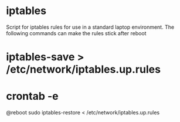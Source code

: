 # iptables
Script for iptables rules for use in a standard laptop environment.
The following commands can make the rules stick after reboot
# iptables-save > /etc/network/iptables.up.rules
# crontab -e <add the followng in the opened file>
  @reboot sudo iptables-restore < /etc/network/iptables.up.rules 
